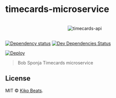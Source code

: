 # timecards-microservice

<p align="center">
  <br>
  <img src="https://cdn.rawgit.com/Kikobeats/timecards-api/3a7c885c/static/001%20-%20TpKZIF4.jpg?raw=true" alt="timecards-api">
  <br>
  <br>
</p>

[![Dependency status](https://img.shields.io/david/Kikobeats/timecards-api.svg?style=flat-square)](https://david-dm.org/Kikobeats/timecards-api)
[![Dev Dependencies Status](https://img.shields.io/david/dev/Kikobeats/timecards-api.svg?style=flat-square)](https://david-dm.org/Kikobeats/timecards-api#info=devDependencies)

[![Deploy](https://www.herokucdn.com/deploy/button.svg)](https://heroku.com/deploy)

> Bob Sponja Timecards microservice

## License

MIT © [Kiko Beats](https://github.com/Kikobeats).
